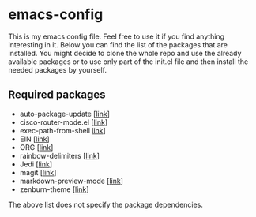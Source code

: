 # emacs-config

This is my emacs config file. Feel free to use it if you find anything 
interesting in it. Below you can find the list of the packages that are
installed. You might decide to clone the whole repo and use the already
available packages or to use only part of the init.el file and then 
install the needed packages by yourself.

## Required packages

* auto-package-update [[link](https://github.com/rranelli/auto-package-update.el)]
* cisco-router-mode.el [[link](https://www.emacswiki.org/emacs/download/cisco-router-mode.el)]
* exec-path-from-shell [link](https://github.com/purcell/exec-path-from-shell)]
* EIN [[link](https://github.com/millejoh/emacs-ipython-notebook)]
* ORG [[link](http://orgmode.org)]
* rainbow-delimiters [[link](https://www.emacswiki.org/emacs/RainbowDelimiters)]
* Jedi [[link](https://github.com/tkf/emacs-jedi)]
* magit [[link](https://magit.vc)]
* markdown-preview-mode [[link](https://github.com/ancane/markdown-preview-mode)]
* zenburn-theme [[link](https://github.com/bbatsov/zenburn-emacs)]

The above list does not specify the package dependencies.
